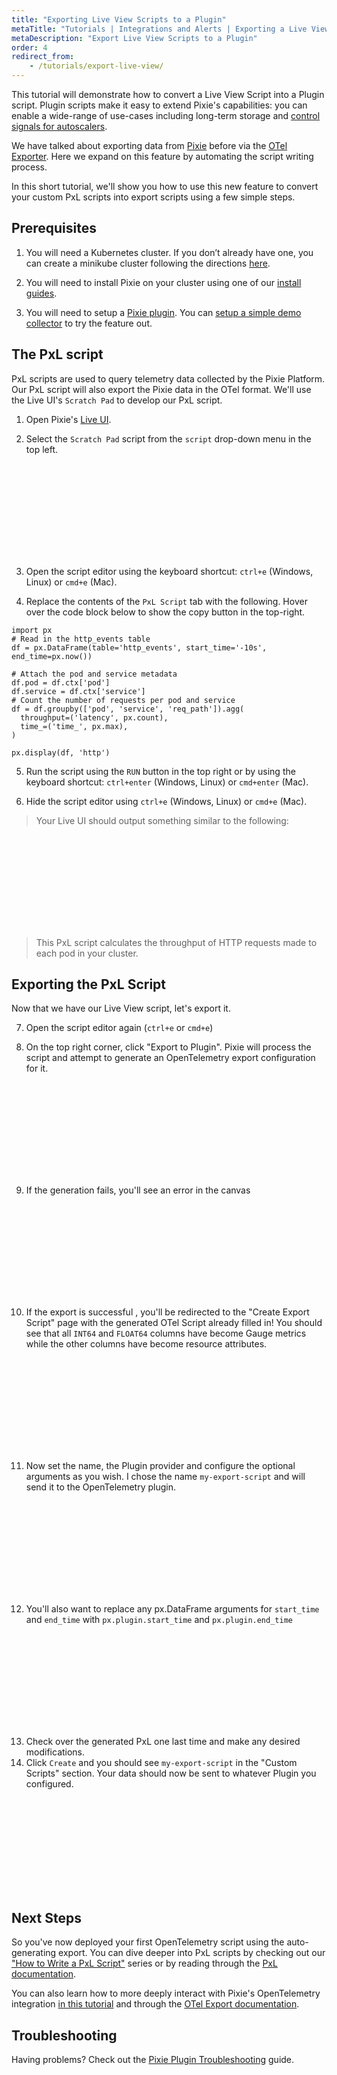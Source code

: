 ```yaml
---
title: "Exporting Live View Scripts to a Plugin"
metaTitle: "Tutorials | Integrations and Alerts | Exporting a Live View Script"
metaDescription: "Export Live View Scripts to a Plugin"
order: 4
redirect_from:
    - /tutorials/export-live-view/
---
```


This tutorial will demonstrate how to convert a Live View Script into a Plugin script.
Plugin scripts make it easy to extend Pixie's capabilities: you can enable a wide-range of use-cases
including long-term storage and [control signals for autoscalers](https://blog.px.dev/autoscaling-custom-k8s-metric/).

We have talked about exporting data from [Pixie](https://blog.px.dev/plugin-system/) before via
the [OTel Exporter](/tutorials/integrations/otel). Here we expand on this feature by automating the script writing process.

In this short tutorial, we'll show you how to use this new feature to convert your custom PxL scripts into export scripts using a few simple steps.

## Prerequisites

1. You will need a Kubernetes cluster. If you don’t already have one, you can create a minikube cluster following the directions [here](/installing-pixie/setting-up-k8s/minikube-setup/).

2. You will need to install Pixie on your cluster using one of our [install guides](/installing-pixie/install-guides/).

3. You will need to setup a [Pixie plugin](/reference/plugins/plugin-system/). You can [setup a simple demo collector](https://github.com/pixie-io/pixie-demos/tree/main/otel-collector) to try the feature out.

## The PxL script

PxL scripts are used to query telemetry data collected by the Pixie Platform. Our PxL script will also export the Pixie data in the OTel format. We'll use the Live UI's `Scratch Pad` to develop our PxL script.

1. Open Pixie's [Live UI](/using-pixie/using-live-ui/).

2. Select the `Scratch Pad` script from the `script` drop-down menu in the top left.
<svg src='plugin/scratch_pad_selection.png'/>

3. Open the script editor using the keyboard shortcut: `ctrl+e` (Windows, Linux) or `cmd+e` (Mac).

4. Replace the contents of the `PxL Script` tab with the following. Hover over the code block below to show the copy button in the top-right.

```python:numbers
import px
# Read in the http_events table
df = px.DataFrame(table='http_events', start_time='-10s', end_time=px.now())

# Attach the pod and service metadata
df.pod = df.ctx['pod']
df.service = df.ctx['service']
# Count the number of requests per pod and service
df = df.groupby(['pod', 'service', 'req_path']).agg(
  throughput=('latency', px.count),
  time_=('time_', px.max),
)

px.display(df, 'http')
```

5. Run the script using the `RUN` button in the top right or by using the keyboard shortcut: `ctrl+enter` (Windows, Linux) or `cmd+enter` (Mac).

6. Hide the script editor using `ctrl+e` (Windows, Linux) or `cmd+e` (Mac).

> Your Live UI should output something similar to the following:

<svg src='plugin/generate_otel_results.png'/>

> This PxL script calculates the throughput of HTTP requests made to each pod in your cluster.

## Exporting the PxL Script

Now that we have our Live View script, let's export it.

7. Open the script editor again (`ctrl+e` or `cmd+e`)

8. On the top right corner, click "Export to Plugin". Pixie will process the script and attempt to generate an OpenTelemetry export configuration for it.
<svg src='plugin/export_button.png'/>

9. If the generation fails, you'll see an error in the canvas
<svg src='plugin/time_column_missing.png'/>

10. If the export is successful , you'll be redirected to the "Create Export Script" page with the generated OTel Script already filled in! You should see that all `INT64` and `FLOAT64` columns have become Gauge metrics while the other columns have become resource attributes.
<svg src='plugin/create_export_script.png'/>

11. Now set the name, the Plugin provider and configure the optional arguments as you wish. I chose the name
`my-export-script` and will send it to the OpenTelemetry plugin.
<svg src='plugin/named_create_export_script.png'/>

12. You'll also want to replace any px.DataFrame arguments for `start_time` and `end_time` with `px.plugin.start_time` and `px.plugin.end_time`
<svg src='plugin/plugin_times.png'/>

13. Check over the generated PxL one last time and make any desired modifications.
14. Click `Create` and you should see `my-export-script` in the "Custom Scripts" section. Your data should now be sent to whatever Plugin you configured.
<svg src='plugin/export_status.png'/>


## Next Steps
So you've now deployed your first OpenTelemetry script using the auto-generating export. You can
dive deeper into PxL scripts by checking out our ["How to Write a PxL Script"](/tutorials/pxl-scripts/write-pxl-scripts/) series or by reading through the [PxL documentation](/reference/pxl/).

You can also learn how to more deeply interact with Pixie's OpenTelemetry integration [in this tutorial](/reference/pxl/otel-export/) and through the [OTel Export documentation](/reference/pxl/otel-export/).


## Troubleshooting

Having problems? Check out the [Pixie Plugin Troubleshooting](/about-pixie/troubleshooting/#troubleshooting-a-pixie-plugin) guide.
